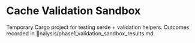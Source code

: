 # Cache Validation Sandbox

Temporary Cargo project for testing serde + validation helpers. Outcomes recorded in nalysis/phase1_validation_sandbox_results.md.

